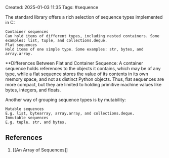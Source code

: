 Created: 2025-01-03 11:35
Tags: #sequence 

The standard library offers a rich selection of sequence types implemented in C:
```
Container sequences
Can hold items of different types, including nested containers. Some examples: list, tuple, and collections.deque.
Flat sequences
Hold items of one simple type. Some examples: str, bytes, and array.array.

```
**Differences Between Flat and Container Sequence:
A container sequence holds references to the objects it contains, which may be of any type, while a flat sequence stores the value of its contents in its own memory space, and not as distinct Python objects.
Thus, flat sequences are more compact, but they are limited to holding primitive machine values like bytes, integers, and floats.

Another way of grouping sequence types is by mutability:
```
Mutable sequences
E.g. list, bytearray, array.array, and collections.deque.
Immutable sequences
E.g. tuple, str, and bytes.
```


## References 
1. [[An Array of Sequences]]